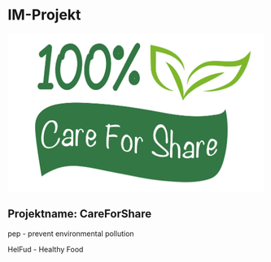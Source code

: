 # IM-Projekt
![Logo](/Logo/CareForShare_TransparentCut.png)

## Projektname: CareForShare

pep - prevent environmental pollution

HelFud - Healthy Food
